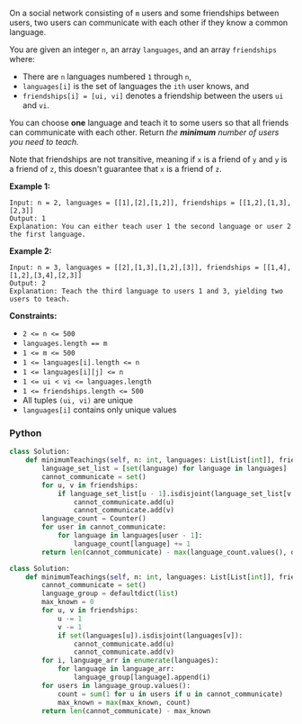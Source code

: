 On a social network consisting of  `m`  users and some friendships between users, two users can communicate with each other if they know a common language.

You are given an integer  `n`, an array  `languages`, and an array  `friendships`  where:

-   There are  `n`  languages numbered  `1`  through  `n`,
-   `languages[i]`  is the set of languages the  `ith`​​​​ user knows, and
-   `friendships[i] = [ui, vi]`  denotes a friendship between the users  `ui` and  `vi`.

You can choose  **one**  language and teach it to some users so that all friends can communicate with each other. Return  _the_  _**minimum**_ _number of users you need to teach._

Note that friendships are not transitive, meaning if `x` is a friend of `y` and `y` is a friend of `z`, this doesn't guarantee that `x` is a friend of `z`.

**Example 1:**
```
Input: n = 2, languages = [[1],[2],[1,2]], friendships = [[1,2],[1,3],[2,3]]
Output: 1
Explanation: You can either teach user 1 the second language or user 2 the first language.
```

**Example 2:**
```
Input: n = 3, languages = [[2],[1,3],[1,2],[3]], friendships = [[1,4],[1,2],[3,4],[2,3]]
Output: 2
Explanation: Teach the third language to users 1 and 3, yielding two users to teach.
```

**Constraints:**

-   `2 <= n <= 500`
-   `languages.length == m`
-   `1 <= m <= 500`
-   `1 <= languages[i].length <= n`
-   `1 <= languages[i][j] <= n`
-   `1 <= ui < vi <= languages.length`
-   `1 <= friendships.length <= 500`
-   All tuples  `(ui, vi)`  are unique
-   `languages[i]`  contains only unique values


### Python
```py
class Solution:
    def minimumTeachings(self, n: int, languages: List[List[int]], friendships: List[List[int]]) -> int:
        language_set_list = [set(language) for language in languages]
        cannot_communicate = set()
        for u, v in friendships:
            if language_set_list[u - 1].isdisjoint(language_set_list[v - 1]):
                cannot_communicate.add(u)
                cannot_communicate.add(v)
        language_count = Counter()
        for user in cannot_communicate:
            for language in languages[user - 1]:
                language_count[language] += 1
        return len(cannot_communicate) - max(language_count.values(), default=0)
```

```py
class Solution:
    def minimumTeachings(self, n: int, languages: List[List[int]], friendships: List[List[int]]) -> int:
        cannot_communicate = set()
        language_group = defaultdict(list)
        max_known = 0
        for u, v in friendships:
            u -= 1
            v -= 1
            if set(languages[u]).isdisjoint(languages[v]):
                cannot_communicate.add(u)
                cannot_communicate.add(v)
        for i, language_arr in enumerate(languages):
            for language in language_arr:
                language_group[language].append(i)
        for users in language_group.values():
            count = sum(1 for u in users if u in cannot_communicate)
            max_known = max(max_known, count)
        return len(cannot_communicate) - max_known
```